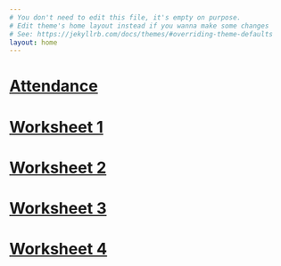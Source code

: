```yaml
---
# You don't need to edit this file, it's empty on purpose.
# Edit theme's home layout instead if you wanna make some changes
# See: https://jekyllrb.com/docs/themes/#overriding-theme-defaults
layout: home
---
```


# [Attendance](https://goo.gl/forms/Ls2zJdqSKTRJKG1Q2)

# [Worksheet 1](https://drive.google.com/file/d/1mxYNvgHu_gUxFZVEhmTe_CZ8CaHy8Syv/view?usp=sharing)

# [Worksheet 2](ws2.pdf)
# [Worksheet 3](ws3.pdf)
# [Worksheet 4](ws4.pdf)
